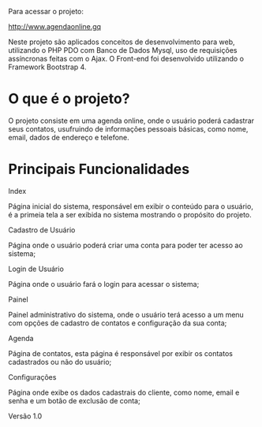 Para acessar o projeto:

http://www.agendaonline.gq

Neste projeto são aplicados conceitos de desenvolvimento para web, utilizando o PHP PDO com Banco de Dados Mysql, uso de requisições assíncronas feitas com o Ajax. O Front-end foi desenvolvido utilizando o Framework Bootstrap 4.

# O que é o projeto?
O projeto consiste em uma agenda online, onde o usuário poderá cadastrar seus contatos, usufruindo de informações pessoais básicas, como nome, email, dados de endereço e telefone.

# Principais Funcionalidades
Index 

Página inicial do sistema, responsável em exibir o conteúdo para o usuário, é a primeia tela a ser exibida no sistema mostrando o propósito do projeto.

Cadastro de Usuário

Página onde o usuário poderá criar uma conta para poder ter acesso ao sistema;

Login de Usuário

Página onde o usuário fará o login para acessar o sistema;

Painel 

Painel administrativo do sistema, onde o usuário terá acesso a um menu com opções de cadastro de contatos e configuração da sua conta;

Agenda 

Página de contatos, esta página é responsável por exibir os contatos cadastrados ou não do usuário;

Configurações 

Página onde exibe os dados cadastrais do cliente, como nome, email e senha e um botão de exclusão de conta;

Versão 1.0
